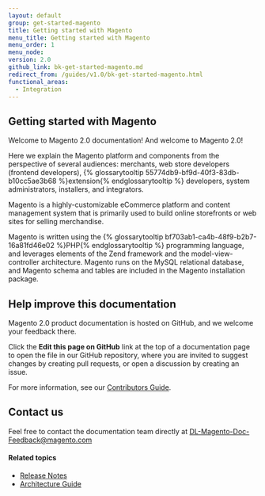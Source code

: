 ```yaml
---
layout: default
group: get-started-magento
title: Getting started with Magento
menu_title: Getting started with Magento
menu_order: 1
menu_node:
version: 2.0
github_link: bk-get-started-magento.md
redirect_from: /guides/v1.0/bk-get-started-magento.html
functional_areas:
  - Integration
---
```


<h2 id="highlights">Getting started with Magento</h2>

Welcome to Magento 2.0 documentation! And welcome to Magento 2.0!

Here we explain the Magento platform and components from the perspective of several audiences: merchants, web store developers (frontend developers), {% glossarytooltip 55774db9-bf9d-40f3-83db-b10cc5ae3b68 %}extension{% endglossarytooltip %} developers, system administrators, installers, and integrators.

Magento is a highly-customizable eCommerce platform and content management system that is primarily used to build online storefronts or web sites for selling merchandise.

Magento is written using the {% glossarytooltip bf703ab1-ca4b-48f9-b2b7-16a81fd46e02 %}PHP{% endglossarytooltip %} programming language, and leverages elements of the Zend framework and the model-view-controller architecture. Magento runs on the MySQL relational database, and Magento schema and tables are included in the Magento installation package.

<h2 id="help">Help improve this documentation</h2>

Magento 2.0 product documentation is hosted on GitHub, and we welcome your
feedback there.

Click the **Edit this page on GitHub** link at the top of a documentation page to
open the file in our GitHub repository, where you are invited to suggest changes
by creating pull requests, or open a discussion by creating an issue.

For more information, see our <a href="{{ page.baseurl }}extension-dev-guide/Contribute_edg.html">Contributors Guide</a>.

<h2 id="contact-us">Contact us</h2>
Feel free to contact the documentation team directly at
<a href="mailto:DL-Magento-Doc-Feedback@magento.com">DL-Magento-Doc-Feedback@magento.com</a>

#### Related topics

*   <a href="{{ page.baseurl }}release-notes/bk-release-notes.html">Release Notes</a>
*   <a href="{{ page.baseurl }}architecture/bk-architecture.html">Architecture Guide</a>
